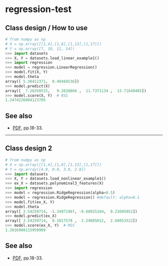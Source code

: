 # regression-test

## Class design / How to use
```python
# from numpy as np
# X = np.array([[1,4],[1,8],[1,13],[1,17]])
# Y = np.array([7, 10, 11, 14])
>>> import datasets
>>> X, Y = datasets.load_linear_example1()
>>> import regression
>>> model = regression.LinearRegression()
>>> model.fit(X, Y)
>>> model.theta
array([ 5.30412371,  0.49484536])
>>> model.predict(X)
array([  7.28350515,   9.2628866 ,  11.7371134 ,  13.71649485])
>>> model.score(X, Y)  # RSS
1.2474226804123705
```

## See also
- [PDF](https://ie.u-ryukyu.ac.jp/~tnal/2017/info4/dm/2017info4dm-w4.pdf), pp.18-33.

<hr>

## Class design 2
```python
# from numpy as np
# X = np.array([[1,4],[1,8],[1,13],[1,17]])
# Y = np.array([4.0, 0.0, 3.0, 2.0])
>>> import datasets
>>> X, Y = datasets.load_nonlinear_example1()
>>> ex_X = datasets.polynominal3_features(X)
>>> import regression
>>> model = regression.RidgeRegression(alpha=0.5)
>>> model = regression.RidgeRegression() #default: alpha=0.1
>>> model.fit(ex_X, Y)
>>> model.theta
array([ 3.54259714, -1.24971967, -0.68925104,  0.23695052])
>>> model.predict(ex_X)
array([ 3.54259714,  0.1817578 ,  2.24085012,  2.68053522])
>>> model.score(ex_X, Y)  # RSS
1.2816900115950909
```

## See also
- [PDF](https://ie.u-ryukyu.ac.jp/~tnal/2017/info4/dm/2017info4dm-w4.pdf), pp.18-33.
